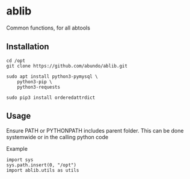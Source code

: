 # ablib

Common functions, for all abtools

## Installation

    cd /opt
    git clone https://github.com/abundo/ablib.git

    sudo apt install python3-pymysql \
        python3-pip \
        python3-requests

    sudo pip3 install orderedattrdict


## Usage

Ensure PATH or PYTHONPATH includes parent folder. This can be done systemwide
or in the calling python code

Example

    import sys
    sys.path.insert(0, "/opt")
    import ablib.utils as utils
